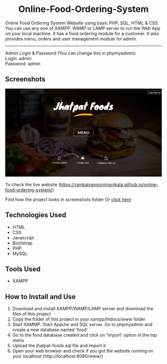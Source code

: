 <h1 align="center"> Online-Food-Ordering-System </h1>

Online Food Ordering System Website using basic PHP, SQL, HTML & CSS. You can use any one of XAMPP, WAMP or LAMP server to run the Web App on your local machine. It has a food ordering module for a customer. It also provides menu, orders and user management module for admin.

<hr>

Admin Login & Password (You can change this in phpmyadmin): <br>
Login: admin <br>
Password: admin <br>

## Screenshots

<img src="https://github.com/nilesh-kawar/Online-Food-Ordering-System/blob/main/screenshots/home.png"/>

To check the live website (https://ramkalyangunimanikala.github.io/online-food-ordering-system/)

Find how the project looks in screenshots folder Or <a href="https://github.com/nilesh-kawar/Online-Food-Ordering-System/blob/main/screenshots/"> click here </a>

## Technologies Used

<ul>
  <li>HTML</li>
  <li>CSS</li>
  <li>Javascript</li>
  <li>Bootstrap</li>
  <li>PHP</li>
  <li>MySQL</li>
</ul>

## Tools Used
<ul>
  <li>XAMPP</li>
</ul>

## How to Install and Use
1. Download and install XAMPP/WAMP/LAMP server and download the files of this project
2. Copy the folder of this project in your xampp/htdocs/www folder
3. Start XAMMP. Start Apache and SQL server. Go to phpmyadmin and create a new database named 'food'
4. Go to the food database created and click on 'Import' option in the top menu
5. Upload the jhatpat-foods.sql file and import it
6. Open your web browser and check if you got the website running on your localhost (http://localhost:8080/www/)
